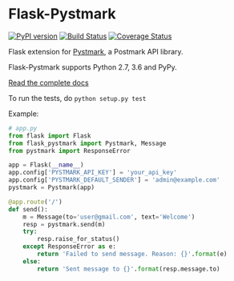 Flask-Pystmark
==============

[![PyPI version](https://badge.fury.io/py/Flask-Pystmark.png)](http://badge.fury.io/py/Flask-Pystmark)
[![Build Status](https://travis-ci.org/xsleonard/flask-pystmark.png)](https://travis-ci.org/xsleonard/flask-pystmark)
[![Coverage Status](https://coveralls.io/repos/xsleonard/flask-pystmark/badge.png)](https://coveralls.io/r/xsleonard/flask-pystmark)

Flask extension for [Pystmark](https://github.com/xsleonard/pystmark), a Postmark API library.

Flask-Pystmark supports Python 2.7, 3.6 and PyPy.

[Read the complete docs](https://flask-pystmark.readthedocs.org)

To run the tests, do `python setup.py test`

Example:

```python
# app.py
from flask import Flask
from flask_pystmark import Pystmark, Message
from pystmark import ResponseError

app = Flask(__name__)
app.config['PYSTMARK_API_KEY'] = 'your_api_key'
app.config['PYSTMARK_DEFAULT_SENDER'] = 'admin@example.com'
pystmark = Pystmark(app)

@app.route('/')
def send():
    m = Message(to='user@gmail.com', text='Welcome')
    resp = pystmark.send(m)
    try:
        resp.raise_for_status()
    except ResponseError as e:
        return 'Failed to send message. Reason: {}'.format(e)
    else:
        return 'Sent message to {}'.format(resp.message.to)
```
